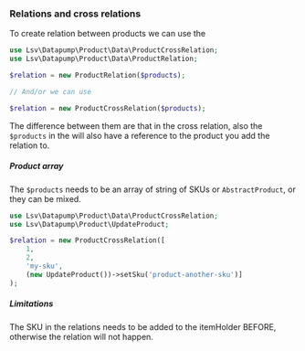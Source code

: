 ### Relations and cross relations

To create relation between products we can use the

```php
use Lsv\Datapump\Product\Data\ProductCrossRelation;
use Lsv\Datapump\Product\Data\ProductRelation;

$relation = new ProductRelation($products);

// And/or we can use

$relation = new ProductCrossRelation($products);
```

The difference between them are that in the cross relation, also the `$products` in the will also have a reference to the product you add the relation to.

##### Product array

The `$products` needs to be an array of string of SKUs or `AbstractProduct`, or they can be mixed.

```php
use Lsv\Datapump\Product\Data\ProductCrossRelation;
use Lsv\Datapump\Product\UpdateProduct;

$relation = new ProductCrossRelation([
    1,
    2,
    'my-sku',
    (new UpdateProduct())->setSku('product-another-sku')]
);
```

##### Limitations

The SKU in the relations needs to be added to the itemHolder BEFORE, otherwise the relation will not happen.
